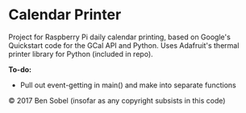 # Calendar Printer

Project for Raspberry Pi daily calendar printing, based on Google's Quickstart code for the GCal API and Python. Uses Adafruit's thermal printer library for Python (included in repo).

**To-do:**

* Pull out event-getting in main() and make into separate functions



© 2017 Ben Sobel (insofar as any copyright subsists in this code)